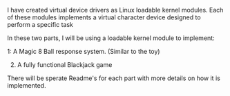 I have created virtual device drivers as Linux loadable kernel modules. Each of these modules implements a virtual character device designed to perform a specific task


In these two parts, I will be using a loadable kernel module to implement:

1: A Magic 8 Ball response system. (Similar to the toy)

2. A fully functional Blackjack game

There will be sperate Readme's for  each part with more details on how it is implemented.
